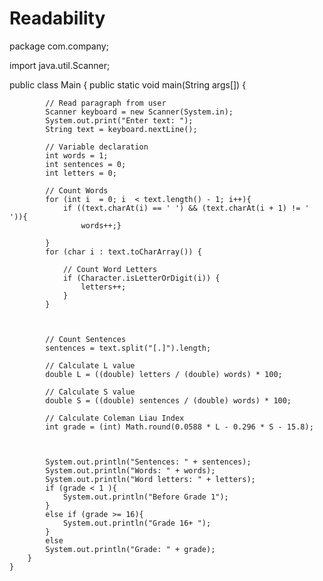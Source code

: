 # Readability
package com.company;

import java.util.Scanner;


public class Main {
        public static void main(String args[]) {

            // Read paragraph from user
            Scanner keyboard = new Scanner(System.in);
            System.out.print("Enter text: ");
            String text = keyboard.nextLine();

            // Variable declaration
            int words = 1;
            int sentences = 0;
            int letters = 0;

            // Count Words
            for (int i  = 0; i  < text.length() - 1; i++){
                if ((text.charAt(i) == ' ') && (text.charAt(i + 1) != ' ')){
                    words++;}

            }
            for (char i : text.toCharArray()) {
 
                // Count Word Letters
                if (Character.isLetterOrDigit(i)) {
                    letters++;
                }
            }



            // Count Sentences
            sentences = text.split("[.]").length;

            // Calculate L value
            double L = ((double) letters / (double) words) * 100;

            // Calculate S value
            double S = ((double) sentences / (double) words) * 100;

            // Calculate Coleman Liau Index
            int grade = (int) Math.round(0.0588 * L - 0.296 * S - 15.8);



            System.out.println("Sentences: " + sentences);
            System.out.println("Words: " + words);
            System.out.println("Word letters: " + letters);
            if (grade < 1 ){
                System.out.println("Before Grade 1");
            }
            else if (grade >= 16){
                System.out.println("Grade 16+ ");
            }
            else
            System.out.println("Grade: " + grade);
        }
    }


